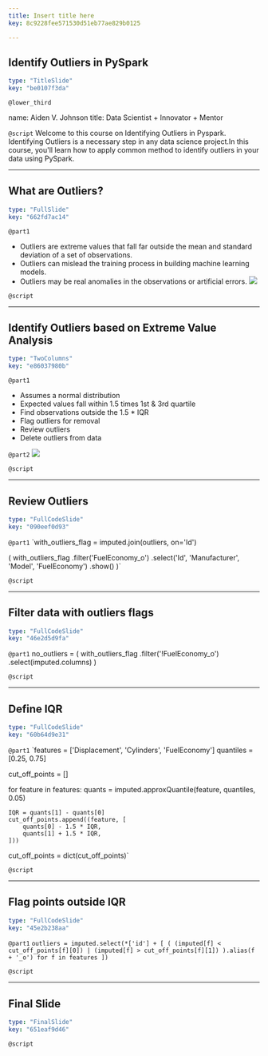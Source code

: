 ```yaml
---
title: Insert title here
key: 8c9228fee571530d51eb77ae829b0125

---
```

## Identify Outliers in PySpark

```yaml
type: "TitleSlide"
key: "be0107f3da"
```

`@lower_third`

name: Aiden V. Johnson
title: Data Scientist + Innovator + Mentor


`@script`
Welcome to this course on Identifying Outliers in Pyspark. Identifying Outliers is a necessary step in any data science project.In this course, you'll learn how to apply common method to identify outliers in your data using PySpark.


---
## What are Outliers?

```yaml
type: "FullSlide"
key: "662fd7ac14"
```

`@part1`
- Outliers are extreme values that fall far outside the mean and standard deviation of a set of observations.
- Outliers can mislead the training process in building machine learning models.
- Outliers may be real anomalies in the observations or artificial errors.
![](https://drive.google.com/open?id=1VPVukZS1n6JR-lGgkf2WVRCT6wFqcONg)


`@script`



---
## Identify Outliers based on Extreme Value Analysis

```yaml
type: "TwoColumns"
key: "e86037980b"
```

`@part1`
- Assumes a normal distribution
- Expected values fall within 1.5 times 1st & 3rd quartile
- Find observations outside the 1.5 * IQR
- Flag outliers for removal
- Review outliers
- Delete outliers from data


`@part2`
![](https://drive.google.com/file/d/1tG4MxtvpWHnyU65pq7HxuyFEQAhm3tDL/view?usp=sharing)


`@script`



---
## Review Outliers

```yaml
type: "FullCodeSlide"
key: "090eef0d93"
```

`@part1`
`with_outliers_flag = imputed.join(outliers, on='Id')

(
    with_outliers_flag
    .filter('FuelEconomy_o')
    .select('Id', 'Manufacturer', 'Model', 'FuelEconomy')
    .show()
)`


`@script`



---
## Filter data with outliers flags

```yaml
type: "FullCodeSlide"
key: "46e2d5d9fa"
```

`@part1`
no_outliers = (
    with_outliers_flag
    .filter('!FuelEconomy_o')
    .select(imputed.columns)
)


`@script`



---
## Define IQR

```yaml
type: "FullCodeSlide"
key: "60b64d9e31"
```

`@part1`
`features = ['Displacement', 'Cylinders', 'FuelEconomy']
quantiles = [0.25, 0.75]

cut_off_points = []

for feature in features:
    quants = imputed.approxQuantile(feature, quantiles, 0.05)

    IQR = quants[1] - quants[0]
    cut_off_points.append((feature, [
        quants[0] - 1.5 * IQR,
        quants[1] + 1.5 * IQR,
    ]))

cut_off_points = dict(cut_off_points)`


`@script`



---
## Flag points outside IQR

```yaml
type: "FullCodeSlide"
key: "45e2b238aa"
```

`@part1`
`outliers = imputed.select(*['id'] + [
       (
           (imputed[f] < cut_off_points[f][0]) |
           (imputed[f] > cut_off_points[f][1])
       ).alias(f + '_o') for f in features
  ])`


`@script`



---
## Final Slide

```yaml
type: "FinalSlide"
key: "651eaf9d46"
```

`@script`


